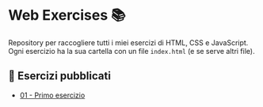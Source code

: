 # Web Exercises 📚

Repository per raccogliere tutti i miei esercizi di HTML, CSS e JavaScript.  
Ogni esercizio ha la sua cartella con un file `index.html` (e se serve altri file).  

## 🔗 Esercizi pubblicati
- [01 - Primo esercizio](https://saraprioriello.github.io/web-exercises/01-primo-esercizio/)  